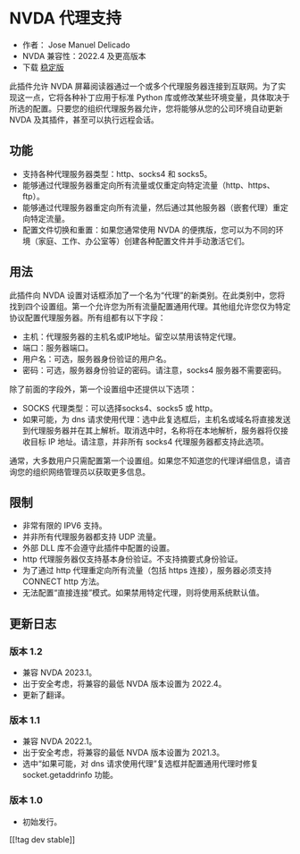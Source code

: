# NVDA 代理支持 #

* 作者： Jose Manuel Delicado
* NVDA 兼容性：2022.4 及更高版本
* 下载 [稳定版][1]

此插件允许 NVDA 屏幕阅读器通过一个或多个代理服务器连接到互联网。为了实现这一点，它将各种补丁应用于标准 Python
库或修改某些环境变量，具体取决于所选的配置。只要您的组织代理服务器允许，您将能够从您的公司环境自动更新 NVDA 及其插件，甚至可以执行远程会话。

## 功能

* 支持各种代理服务器类型：http、socks4 和 socks5。
* 能够通过代理服务器重定向所有流量或仅重定向特定流量（http、https、ftp）。
* 能够通过代理服务器重定向所有流量，然后通过其他服务器（嵌套代理）重定向特定流量。
* 配置文件切换和重置：如果您通常使用 NVDA 的便携版，您可以为不同的环境（家庭、工作、办公室等）创建各种配置文件并手动激活它们。

## 用法

此插件向 NVDA
设置对话框添加了一个名为“代理”的新类别。在此类别中，您将找到四个设置组。第一个允许您为所有流量配置通用代理。其他组允许您仅为特定协议配置代理服务器。所有组都有以下字段：

* 主机：代理服务器的主机名或IP地址。留空以禁用该特定代理。
* 端口：服务器端口。
* 用户名：可选，服务器身份验证的用户名。
* 密码：可选，服务器身份验证的密码。请注意，socks4 服务器不需要密码。

除了前面的字段外，第一个设置组中还提供以下选项：

* SOCKS 代理类型：可以选择socks4、socks5 或 http。
* 如果可能，为 dns 请求使用代理：选中此复选框后，主机名或域名将直接发送到代理服务器并在其上解析。取消选中时，名称将在本地解析，服务器将仅接收目标
  IP 地址。请注意，并非所有 socks4 代理服务器都支持此选项。

通常，大多数用户只需配置第一个设置组。如果您不知道您的代理详细信息，请咨询您的组织网络管理员以获取更多信息。

## 限制

* 非常有限的 IPV6 支持。
* 并非所有代理服务器都支持 UDP 流量。
* 外部 DLL 库不会遵守此插件中配置的设置。
* http 代理服务器仅支持基本身份验证。不支持摘要式身份验证。
* 为了通过 http 代理重定向所有流量（包括 https 连接），服务器必须支持 CONNECT http 方法。
* 无法配置“直接连接”模式。如果禁用特定代理，则将使用系统默认值。

## 更新日志

### 版本 1.2

* 兼容 NVDA 2023.1。
* 出于安全考虑，将兼容的最低 NVDA 版本设置为 2022.4。
* 更新了翻译。

### 版本 1.1

* 兼容 NVDA 2022.1。
* 出于安全考虑，将兼容的最低 NVDA 版本设置为 2021.3。
* 选中“如果可能，对 dns 请求使用代理”复选框并配置通用代理时修复 socket.getaddrinfo 功能。

### 版本 1.0

* 初始发行。

[[!tag dev stable]]

[1]: https://addons.nvda-project.org/files/get.php?file=proxy
